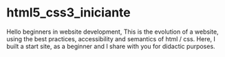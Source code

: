 # html5_css3_iniciante
Hello beginners in website development, This is the evolution of a website, using the best practices, accessibility and semantics of html / css. Here, I built a start site, as a beginner and I share with you for didactic purposes.
